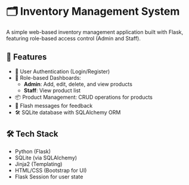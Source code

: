 # 🗂️ Inventory Management System

A simple web-based inventory management application built with Flask, featuring role-based access control (Admin and Staff).

## 🚀 Features

- 🔐 User Authentication (Login/Register)
- 👤 Role-based Dashboards:
  - **Admin**: Add, edit, delete, and view products
  - **Staff**: View product list
- 📦 Product Management: CRUD operations for products
- 📂 Flash messages for feedback
- 🛠️ SQLite database with SQLAlchemy ORM


## 🛠️ Tech Stack

- Python (Flask)
- SQLite (via SQLAlchemy)
- Jinja2 (Templating)
- HTML/CSS (Bootstrap for UI)
- Flask Session for user state


